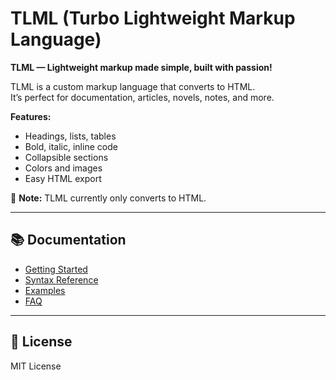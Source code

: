 # TLML (Turbo Lightweight Markup Language)

**TLML — Lightweight markup made simple, built with passion!**

TLML is a custom markup language that converts to HTML.  
It’s perfect for documentation, articles, novels, notes, and more.

**Features:**
- Headings, lists, tables
- Bold, italic, inline code
- Collapsible sections
- Colors and images
- Easy HTML export

📌 **Note:** TLML currently only converts to HTML.

---

## 📚 Documentation

- [Getting Started](./GETTING_STARTED.md)
- [Syntax Reference](./SYNTAX.md)
- [Examples](./EXAMPLES.md)
- [FAQ](./FAQ.md)

---

## 📜 License

MIT License
